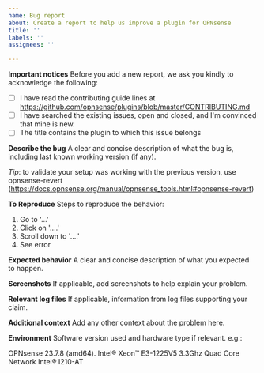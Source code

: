 ```yaml
---
name: Bug report
about: Create a report to help us improve a plugin for OPNsense
title: ''
labels: ''
assignees: ''

---
```


**Important notices**
Before you add a new report, we ask you kindly to acknowledge the following:

- [ ] I have read the contributing guide lines at https://github.com/opnsense/plugins/blob/master/CONTRIBUTING.md
- [ ] I have searched the existing issues, open and closed, and I'm convinced that mine is new.
- [ ] The title contains the plugin to which this issue belongs

**Describe the bug**
A clear and concise description of what the bug is, including last known working version (if any).

*Tip*: to validate your setup was working with the previous version, use opnsense-revert (https://docs.opnsense.org/manual/opnsense_tools.html#opnsense-revert)

**To Reproduce**
Steps to reproduce the behavior:
1. Go to '...'
2. Click on '....'
3. Scroll down to '....'
4. See error

**Expected behavior**
A clear and concise description of what you expected to happen.

**Screenshots**
If applicable, add screenshots to help explain your problem.

**Relevant log files**
If applicable, information from log files supporting your claim.

**Additional context**
Add any other context about the problem here.

**Environment**
Software version used and hardware type if relevant.
e.g.:

OPNsense 23.7.8 (amd64).
Intel® Xeon™ E3-1225V5 3.3Ghz Quad Core
Network Intel® I210-AT
